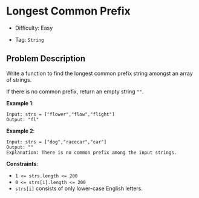 # Longest Common Prefix

- Difficulty: Easy

- Tag: `String`

## Problem Description

Write a function to find the longest common prefix string amongst an array of strings.

If there is no common prefix, return an empty string `""`.

**Example 1**:

```
Input: strs = ["flower","flow","flight"]
Output: "fl"
```

**Example 2**:

```
Input: strs = ["dog","racecar","car"]
Output: ""
Explanation: There is no common prefix among the input strings.
```

**Constraints**:

- `1 <= strs.length <= 200`
- `0 <= strs[i].length <= 200`
- `strs[i]` consists of only lower-case English letters.